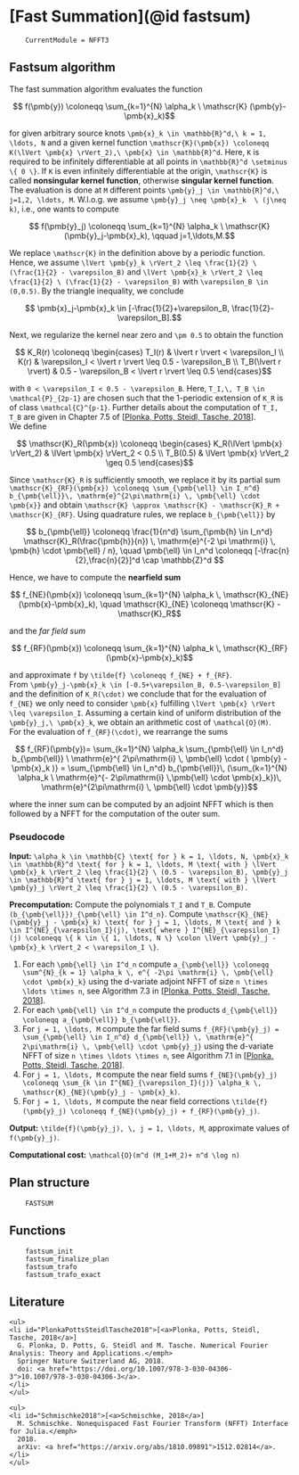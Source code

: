 # [Fast Summation](@id fastsum)

```@meta
    CurrentModule = NFFT3
```

## Fastsum algorithm

The fast summation algorithm evaluates the function 

```math
    f(\pmb{y}) \coloneqq \sum_{k=1}^{N} \alpha_k \ \mathscr{K} (\pmb{y}-\pmb{x}_k)
``` 

for given arbitrary source knots ``\pmb{x}_k \in \mathbb{R}^d,\ k = 1, \ldots, N`` and a given kernel function ``\mathscr{K}(\pmb{x}) \coloneqq K(\lVert \pmb{x} \rVert_2),\ \pmb{x} \in \mathbb{R}^d``. Here, ``K`` is required to be infinitely differentiable at all points in ``\mathbb{R}^d \setminus \{ 0 \}``. If ``K`` is even infinitely differentiable at the origin, ``\mathscr{K}`` is called **nonsingular kernel function**, otherwise **singular kernel function**. 
\
The evaluation is done at ``M`` different points ``\pmb{y}_j \in \mathbb{R}^d,\ j=1,2, \ldots, M``. W.l.o.g. we assume ``\pmb{y}_j \neq \pmb{x}_k  \ (j\neq k)``, i.e., one wants to compute

```math
    f(\pmb{y}_j) \coloneqq \sum_{k=1}^{N} \alpha_k \ \mathscr{K}(\pmb{y}_j-\pmb{x}_k), \qquad j=1,\ldots,M.
```

We replace ``\mathscr{K}`` in the definition above by a periodic function. Hence, we assume ``\lVert \pmb{y}_k \rVert_2 \leq \frac{1}{2} \ (\frac{1}{2} - \varepsilon_B)`` and ``\lVert \pmb{x}_k \rVert_2 \leq \frac{1}{2} \ (\frac{1}{2} - \varepsilon_B)`` with ``\varepsilon_B \in (0,0.5)``. By the triangle inequality, we conclude 

```math
    \pmb{x}_j-\pmb{x}_k \in [-\frac{1}{2}+\varepsilon_B, \frac{1}{2}-\varepsilon_B].
```
Next, we regularize the kernel near zero and ``\pm 0.5`` to obtain the function

```math
    K_R(r) \coloneqq \begin{cases} T_I(r) & \lvert r \rvert < \varepsilon_I \\ K(r) & \varepsilon_I < \lvert r \rvert \leq 0.5 - \varepsilon_B \\ T_B(\lvert r \rvert) & 0.5 - \varepsilon_B < \lvert r \rvert \leq 0.5 \end{cases}
```

with ``0 < \varepsilon_I < 0.5 - \varepsilon_B``. Here, ``T_I,\, T_B \in \mathcal{P}_{2p-1}`` are chosen such that the 1-periodic extension of ``K_R`` is of class ``\mathcal{C}^{p-1}``. Further details about the computation of ``T_I, T_B`` are given in Chapter 7.5 of [[Plonka, Potts, Steidl, Tasche, 2018](#PlonkaPottsSteidlTasche2018)]. 
\
We define 

```math
    \mathscr{K}_R(\pmb{x}) \coloneqq \begin{cases} K_R(\lVert \pmb{x} \rVert_2) & \lVert \pmb{x} \rVert_2 < 0.5 \\ T_B(0.5) & \lVert \pmb{x} \rVert_2 \geq 0.5 \end{cases}
```

Since ``\mathscr{K}_R`` is sufficiently smooth, we replace it by its partial sum  ``\mathscr{K}_{RF}(\pmb{x}) \coloneqq \sum_{\pmb{\ell} \in I_n^d} b_{\pmb{\ell}}\, \mathrm{e}^{2\pi\mathrm{i} \, \pmb{\ell} \cdot \pmb{x}}`` and obtain ``\mathscr{K} \approx \mathscr{K} - \mathscr{K}_R + \mathscr{K}_{RF}``. Using quadrature rules, we replace ``b_{\pmb{\ell}}`` by

```math
    b_{\pmb{\ell}} \coloneqq \frac{1}{n^d} \sum_{\pmb{h} \in I_n^d} \mathscr{K}_R(\frac{\pmb{h}}{n}) \, \mathrm{e}^{-2 \pi \mathrm{i} \, \pmb{h} \cdot \pmb{\ell} / n}, \quad \pmb{\ell} \in I_n^d \coloneqq [-\frac{n}{2},\frac{n}{2}]^d \cap \mathbb{Z}^d 
```

Hence, we have to compute the **nearfield sum**

```math
    f_{NE}(\pmb{x}) \coloneqq \sum_{k=1}^{N} \alpha_k \, \mathscr{K}_{NE}(\pmb{x}-\pmb{x}_k), \quad \mathscr{K}_{NE} \coloneqq \mathscr{K} - \mathscr{K}_R
```

and the *far field sum*

```math
    f_{RF}(\pmb{x}) \coloneqq \sum_{k=1}^{N} \alpha_k \, \mathscr{K}_{RF} (\pmb{x}-\pmb{x}_k)
```

and approximate ``f`` by ``\tilde{f} \coloneqq f_{NE} + f_{RF}``.
\
From ``\pmb{y}_j-\pmb{x}_k \in [-0.5+\varepsilon_B, 0.5-\varepsilon_B]`` and the definition of ``K_R(\cdot)`` we conclude that for the evaluation of ``f_{NE}`` we only need to consider  ``\pmb{x}`` fulfilling ``\lVert \pmb{x} \rVert \leq \varepsilon_I``. Assuming a certain kind of uniform distribution of the ``\pmb{y}_j,\ \pmb{x}_k``, we obtain an arithmetic cost of ``\mathcal{O}(M)``.
\
For the evaluation of ``f_{RF}(\cdot)``, we rearrange the sums

```math
    f_{RF}(\pmb{y})= \sum_{k=1}^{N} \alpha_k \sum_{\pmb{\ell} \in I_n^d} b_{\pmb{\ell}} \ \mathrm{e}^{ 2\pi\mathrm{i} \, \pmb{\ell} \cdot ( \pmb{y} - \pmb{x}_k )} = \sum_{\pmb{\ell} \in I_n^d} b_{\pmb{\ell}}\, (\sum_{k=1}^{N} \alpha_k \ \mathrm{e}^{- 2\pi\mathrm{i} \,\pmb{\ell} \cdot \pmb{x}_k})\, \mathrm{e}^{2\pi\mathrm{i} \, \pmb{\ell} \cdot \pmb{y}}
```

where the inner sum can be computed by an adjoint NFFT which is then followed by a NFFT for the computation of the outer sum. 

### Pseudocode

**Input:** ``\alpha_k \in \mathbb{C} \text{ for } k = 1, \ldots, N, \pmb{x}_k \in \mathbb{R}^d \text{ for } k = 1, \ldots, M \text{ with } \lVert \pmb{x}_k \rVert_2 \leq \frac{1}{2} \ (0.5 - \varepsilon_B), \pmb{y}_j \in \mathbb{R}^d \text{ for } j = 1, \ldots, M \text{ with } \lVert \pmb{y}_j \rVert_2 \leq \frac{1}{2} \ (0.5 - \varepsilon_B).``

**Precomputation:** Compute the polynomials ``T_I`` and ``T_B``. Compute ``(b_{\pmb{\ell}})_{\pmb{\ell} \in I^d_n}``. Compute ``\mathscr{K}_{NE}(\pmb{y}_j - \pmb{x}_k) \text{ for } j = 1, \ldots, M \text{ and } k \in I^{NE}_{\varepsilon_I}(j), \text{ where } I^{NE}_{\varepsilon_I}(j) \coloneqq \{ k \in \{ 1, \ldots, N \} \colon \lVert \pmb{y}_j - \pmb{x}_k \rVert_2 < \varepsilon_I \}``.

1. For each ``\pmb{\ell} \in I^d_n`` compute ``a_{\pmb{\ell}} \coloneqq \sum^{N}_{k = 1} \alpha_k \, e^{ -2\pi \mathrm{i} \, \pmb{\ell} \cdot \pmb{x}_k}`` using the d-variate adjoint NFFT of size ``n \times \ldots \times n``, see Algorithm 7.3 in [[Plonka, Potts, Steidl, Tasche, 2018](#PlonkaPottsSteidlTasche2018)].
2. For each ``\pmb{\ell} \in I^d_n`` compute the products ``d_{\pmb{\ell}} \coloneqq a_{\pmb{\ell}} b_{\pmb{\ell}}``.
3. For ``j = 1, \ldots, M`` compute the far field sums ``f_{RF}(\pmb{y}_j) = \sum_{\pmb{\ell} \in I_n^d} d_{\pmb{\ell}} \, \mathrm{e}^{ 2\pi\mathrm{i} \, \pmb{\ell} \cdot \pmb{y}_j}`` using the d-variate NFFT of size ``n \times \ldots \times n``, see Algorithm 7.1 in [[Plonka, Potts, Steidl, Tasche, 2018](#PlonkaPottsSteidlTasche2018)].
4. For ``j = 1, \ldots, M`` compute the near field sums ``f_{NE}(\pmb{y}_j) \coloneqq \sum_{k \in I^{NE}_{\varepsilon_I}(j)} \alpha_k \, \mathscr{K}_{NE}(\pmb{y}_j - \pmb{x}_k)``.
5. For ``j = 1, \ldots, M`` compute the near field corrections ``\tilde{f}(\pmb{y}_j) \coloneqq f_{NE}(\pmb{y}_j) + f_{RF}(\pmb{y}_j)``.

**Output:** ``\tilde{f}(\pmb{y}_j), \, j = 1, \ldots, M``, approximate values of ``f(\pmb{y}_j)``.

**Computational cost:** ``\mathcal{O}(m^d (M_1+M_2)+ n^d \log n) `` 

## Plan structure

```@docs
    FASTSUM
```

## Functions

```@docs
  	fastsum_init
    fastsum_finalize_plan
    fastsum_trafo
    fastsum_trafo_exact
```

## Literature

```@raw html
<ul>
<li id="PlonkaPottsSteidlTasche2018">[<a>Plonka, Potts, Steidl, Tasche, 2018</a>]
  G. Plonka, D. Potts, G. Steidl and M. Tasche. Numerical Fourier Analysis: Theory and Applications.</emph>
  Springer Nature Switzerland AG, 2018.
  doi: <a href="https://doi.org/10.1007/978-3-030-04306-3">10.1007/978-3-030-04306-3</a>.
</li>
</ul>
```

```@raw html
<ul>
<li id="Schmischke2018">[<a>Schmischke, 2018</a>]
  M. Schmischke. Nonequispaced Fast Fourier Transform (NFFT) Interface for Julia.</emph>
  2018.
  arXiv: <a href="https://arxiv.org/abs/1810.09891">1512.02814</a>.
</li>
</ul>
```
